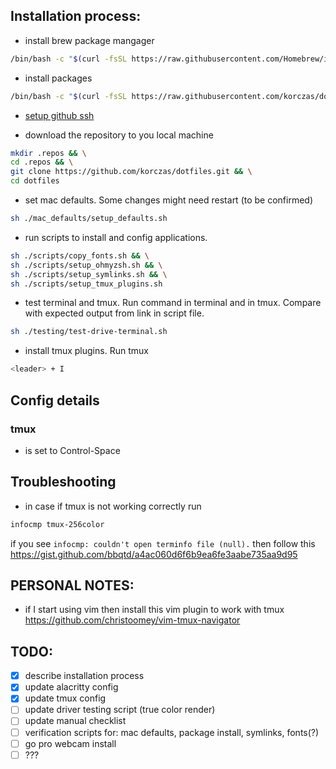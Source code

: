 
## Installation process:

- install brew package mangager

```bash
/bin/bash -c "$(curl -fsSL https://raw.githubusercontent.com/Homebrew/install/HEAD/install.sh)"
```

- install packages

```bash
/bin/bash -c "$(curl -fsSL https://raw.githubusercontent.com/korczas/dotfiles/main/scripts/install_packages.sh)"
```

- [setup github ssh](https://docs.github.com/en/authentication/connecting-to-github-with-ssh)

- download the repository to you local machine

```bash
mkdir .repos && \
cd .repos && \
git clone https://github.com/korczas/dotfiles.git && \
cd dotfiles
```

- set mac defaults. Some changes might need restart (to be confirmed)

```bash
sh ./mac_defaults/setup_defaults.sh
```

- run scripts to install and config applications.

```bash
sh ./scripts/copy_fonts.sh && \
sh ./scripts/setup_ohmyzsh.sh && \
sh ./scripts/setup_symlinks.sh && \
sh ./scripts/setup_tmux_plugins.sh
```

- test terminal and tmux. Run command in terminal and in tmux. Compare with expected output from link in script file.

```bash
sh ./testing/test-drive-terminal.sh
```

- install tmux plugins. Run tmux

```bash
<leader> + I
```

## Config details

### tmux

- <leader> is set to Control-Space

## Troubleshooting

- in case if tmux is not working correctly run

```bash
infocmp tmux-256color
```

if you see `infocmp: couldn't open terminfo file (null).` then follow this https://gist.github.com/bbqtd/a4ac060d6f6b9ea6fe3aabe735aa9d95

## PERSONAL NOTES:

- if I start using vim then install this vim plugin to work with tmux https://github.com/christoomey/vim-tmux-navigator

## TODO:

- [x] describe installation process
- [x] update alacritty config
- [x] update tmux config
- [ ] update driver testing script (true color render)
- [ ] update manual checklist
- [ ] verification scripts for: mac defaults, package install, symlinks, fonts(?)
- [ ] go pro webcam install
- [ ] ???
